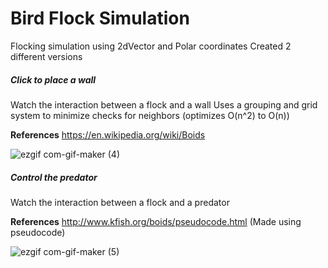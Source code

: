 # Bird Flock Simulation
Flocking simulation using 2dVector and Polar coordinates
Created 2 different versions

##### Click to place a wall
Watch the interaction between a flock and a wall
Uses a grouping and grid system to minimize checks for neighbors (optimizes O(n^2) to O(n))

**References** https://en.wikipedia.org/wiki/Boids

![ezgif com-gif-maker (4)](https://user-images.githubusercontent.com/60624849/126924956-89628af1-e0f4-4563-a597-a3832d1b360e.gif)

##### Control the predator
Watch the interaction between a flock and a predator

**References** http://www.kfish.org/boids/pseudocode.html (Made using pseudocode)

![ezgif com-gif-maker (5)](https://user-images.githubusercontent.com/60624849/126925001-3737e8df-ba97-4707-8f9d-aceeb307b9b1.gif)
